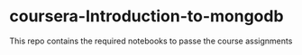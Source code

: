 # coursera-Introduction-to-mongodb
This repo contains the required notebooks to passe the course assignments 
